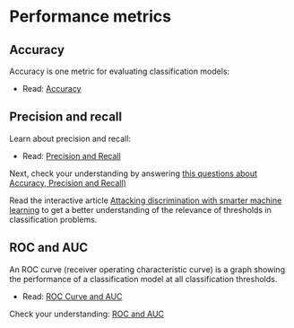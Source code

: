# Performance metrics

## Accuracy

Accuracy is one metric for evaluating classification models:

- Read: [Accuracy](https://developers.google.com/machine-learning/crash-course/classification/accuracy?hl=en)

## Precision and recall


Learn about precision and recall:

- Read: [Precision and Recall](https://developers.google.com/machine-learning/crash-course/classification/precision-and-recall?hl=en)

Next, check your understanding by answering [this questions about Accuracy, Precision and Recall)](https://developers.google.com/machine-learning/crash-course/classification/check-your-understanding-accuracy-precision-recall?hl=en)

Read the interactive article [Attacking discrimination with smarter machine learning](https://research.google.com/bigpicture/attacking-discrimination-in-ml/) to get a better understanding of the relevance of thresholds in classification problems.

## ROC and AUC

An ROC curve (receiver operating characteristic curve) is a graph showing the performance of a classification model at all classification thresholds.

- Read: [ROC Curve and AUC](https://developers.google.com/machine-learning/crash-course/classification/roc-and-auc?hl=en)

Check your understanding: [ROC and AUC](https://developers.google.com/machine-learning/crash-course/classification/check-your-understanding-roc-and-auc?hl=en)